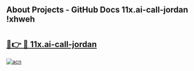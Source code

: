 ## About Projects - GitHub Docs 11x.ai-call-jordan !xhweh

# <h2><a href="https://andorid.site?title=11x.ai-call-jordan&ref=14PRO">🔗👉 🔴 11x.ai-call-jordan</a></h2>

[![acn](https://github.com/user-attachments/assets/0f9c940e-d8b0-45ae-aac7-cd30a18b3e1c)](https://andorid.site?title=11x.ai-call-jordan&ref=14PRO)

